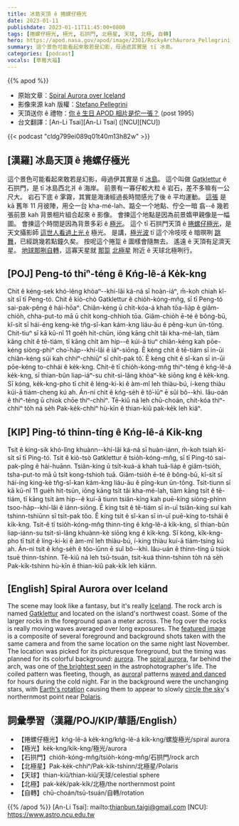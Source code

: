 ```yaml
---
title: 冰島天頂 ê 捲螺仔極光
date: 2023-01-11
publishdate: 2023-01-11T11:45:00+0800
tags: [捲螺仔極光, 極光, 石拱門, 北極星, 天球, 北極, 自轉]
hero: https://apod.nasa.gov/apod/image/2301/RockyArchAurora_Pellegrini_960.jpg
summary: 這个景色可能看起來敢若是幻影，毋過遮其實是 tī 冰島。
categories: [podcast]
vocals: [草莓大福]
---
```


{{% apod %}}

- 原始文章：[Spiral Aurora over Iceland](https://apod.nasa.gov/apod/ap230111.html)
- 影像來源 kah 版權：[Stefano Pellegrini](https://www.instagram.com/pels_photo/)
- 天頂送你 ê 禮物：[你 ê 生日 APOD 相片是佗一張？](https://apod.nasa.gov/apod/calendar/allyears.html) (post 1995)
- 台文翻譯：[An-Li Tsai][An-Li Tsai] ([NCU][NCU])

{{< podcast "cldg799ei089q01t40m13h82w" >}}

## [漢羅] 冰島天頂 ê 捲螺仔極光
這个景色可能看起來敢若是幻影，毋過伊其實是 tī [冰島][Iceland]。
這个叫做 [Gatklettur][Gatklettur] ê 石拱門，是 tī 冰島西北爿 ê 海岸。
前景有一寡仔較大粒 ê 岩石，差不多嘛有一公尺大。
岩石下底 ê 雺霧，其實是海湧經過長時間感光了後 ê 平均運動。
[這張][featured image] 是 kā 舊年 11 月彼陣，用仝一台 kha-mé-lah、踮仝一个地點、佇仝一暗 翕--ê 幾若張前景 kah 背景相片組合起來 ê 影像。
會揀這个地點是因為前景媠甲親像是一幅圖。
會揀這个時間是因為背景多彩 ê [極光][aurora 1]。
這个 tī 石拱門天頂 ê [捲螺仔極光][spiral aurora]，是天文攝影師 [這世人看過上光 ê][the brightest seen] 極光。
是講，[極光波][aurora 2] tī 這个冷吱吱 ê 暗暝咧 [跳舞][waved and danced]，已經跳幾若點鐘久矣。
按呢這个捲踅 ê 圖樣會隨無去。
遙遠 ê 天頂有足濟天星。
[地球那咧自轉][Earth's rotation]，這寡天星就 [那踅][circle the sky] [北極星][Polaris] 附近 ê 天球北極咧行。



## [POJ] Peng-tó thiⁿ-téng ê Kńg-lê-á Ke̍k-kng
Chit ê kéng-sek khó-lêng khòaⁿ--khí-lâi ká-ná sī hoàn-iáⁿ, m̄-koh chiah kî-si̍t sī tī Peng-tó.
Chit ê kiò-chò Gatklettur ê chio̍h-kóng-mn̂g, sī tī Peng-tó sai-pak-pêng ê hái-hōaⁿ.
Chiân-kéng ū chi̍t-kóa-á khah tōa-lia̍p ê giâm-chio̍h, chha-put-to mā ū chi̍t kong-chhioh tōa.
Giâm-chio̍h ē-té ê bông-bū, kî-si̍t sī hái-éng keng-kè tn̂g-sî-kan kám-kng liáu-āu ê pêng-kun ūn-tōng.
Chit-tiuⁿ sī kā kū-nî 11 goe̍h hit-chūn, iōng kāng chi̍t tâi kha-mé-lah, tiàm kāng chi̍t ê tē-tiám, tī kāng chi̍t àm hip--ê kúi-ā tiuⁿ chiân-kéng kah pōe-kéng siòng-phìⁿ cho͘-ha̍p--khí-lâi ê iáⁿ-siōng.
Ē kéng chit ê tē-tiám sī in-ūi chiân-kéng súi kah chhiⁿ-chhiūⁿ sī chi̍t-pak tô͘.
Ē kéng chit ê sî-kan sī in-ūi pōe-kéng to-chhái ê ke̍k-kng.
Chit-ê tī chio̍h-kóng-mn̂g thiⁿ-téng ê kńg-lê-á ke̍k-kng, sī thian-bûn liap-iáⁿ-su chit-sì-lâng khòaⁿ-kè siōng kng ê ke̍k-kng.
Sī kóng, ke̍k-kng-pho tī chit ê léng-ki-ki ê àm-mî leh thiàu-bú, í-keng thiàu kúi-ā tiám-cheng kú ah.
Án-ni chit ê kńg-se̍h ê tô͘-iūⁿ ē sûi bô--khì.
Iâu-oán ê thiⁿ-téng ū chiok chōe thiⁿ-chhiⁿ.
Tē-kiû ná leh chū-choán, chit-kóa thiⁿ-chhiⁿ to̍h ná se̍h Pak-ke̍k-chhiⁿ hù-kīn ê thian-kiû pak-ke̍k leh kiâⁿ.


## [KIP] Ping-tó thinn-tíng ê Kńg-lê-á Ki̍k-kng
Tsit ê kíng-sik khó-lîng khuànn--khí-lâi ká-ná sī huàn-iánn, m̄-koh tsiah kî-si̍t sī tī Ping-tó.
Tsit ê kiò-tsò Gatklettur ê tsio̍h-kóng-mn̂g, sī tī Ping-tó sai-pak-pîng ê hái-huānn.
Tsiân-kíng ū tsi̍t-kuá-á khah tuā-lia̍p ê giâm-tsio̍h, tsha-put-to mā ū tsi̍t kong-tshioh tuā.
Giâm-tsio̍h ē-té ê bông-bū, kî-si̍t sī hái-íng king-kè tn̂g-sî-kan kám-kng liáu-āu ê pîng-kun ūn-tōng.
Tsit-tiunn sī kā kū-nî 11 gue̍h hit-tsūn, iōng kāng tsi̍t tâi kha-mé-lah, tiàm kāng tsi̍t ê tē-tiám, tī kāng tsi̍t àm hip--ê kuí-ā tiunn tsiân-kíng kah puē-kíng siòng-phìnn tsoo-ha̍p--khí-lâi ê iánn-siōng.
Ē kíng tsit ê tē-tiám sī in-uī tsiân-kíng suí kah tshinn-tshiūnn sī tsi̍t-pak tôo.
Ē kíng tsit ê sî-kan sī in-uī puē-kíng to-tshái ê ki̍k-kng.
Tsit-ê tī tsio̍h-kóng-mn̂g thinn-tíng ê kńg-lê-á ki̍k-kng, sī thian-bûn liap-iánn-su tsit-sì-lâng khuànn-kè siōng kng ê ki̍k-kng.
Sī kóng, ki̍k-kng-pho tī tsit ê líng-ki-ki ê àm-mî leh thiàu-bú, í-king thiàu kuí-ā tiám-tsing kú ah.
Án-ni tsit ê kńg-se̍h ê tôo-iūnn ē suî bô--khì.
Iâu-uán ê thinn-tíng ū tsiok tsuē thinn-tshinn.
Tē-kiû ná leh tsū-tsuán, tsit-kuá thinn-tshinn to̍h ná se̍h Pak-ki̍k-tshinn hù-kīn ê thian-kiû pak-ki̍k leh kiânn.

## [English] Spiral Aurora over Iceland
The scene may look like a fantasy, but it's really [Iceland][Iceland].
The rock arch is named [Gatklettur][Gatklettur] and located on the island's northwest coast.
Some of the larger rocks in the foreground span a meter across.
The fog over the rocks is really moving waves averaged over long exposures.
The [featured image][featured image] is a composite of several foreground and background shots taken with the same camera and from the same location on the same night last November.
The location was picked for its picturesque foreground, but the timing was planned for its colorful background: [aurora][aurora 1].
The [spiral aurora][spiral aurora], far behind the arch, was one of [the brightest seen][the brightest seen] in the astrophotographer's life.
The coiled pattern was fleeting, though, as [aurora][aurora 2]l patterns [waved and danced][waved and danced] for hours during the cold night.
Far in the background were the unchanging stars, with [Earth's rotation][Earth's rotation] causing them to appear to slowly [circle the sky][circle the sky]'s northernmost point near [Polaris][Polaris].


## 詞彙學習（漢羅/POJ/KIP/華語/English）
- 【捲螺仔極光】kńg-lê-á ke̍k-kng/kńg-lê-á ki̍k-kng/螺旋極光/spiral aurora
- 【極光】ke̍k-kng/ki̍k-kng/極光/aurora
- 【石拱門】chio̍h-kóng-mn̂g/tsio̍h-kóng-mn̂g/石拱門/rock arch
- 【北極星】Pak-ke̍k-chhiⁿ/Pak-ki̍k-tshinn/北極星/Polaris
- 【天球】thian-kiû/thian-kiû/天球/celestial sphere
- 【北極】pak-ke̍k/pak-ki̍k/北極/the northernmost point
- 【自轉】chū-choán/tsū-tsuán/自轉/rotation


{{% /apod %}}
[An-Li Tsai]: mailto:thianbun.taigi@gmail.com
[NCU]: https://www.astro.ncu.edu.tw

[copyright]: https://apod.nasa.gov/apod/fap/lib/about_apod.html#srapply
[License]: https://creativecommons.org/licenses/by/2.0/

[Iceland]:https://en.wikipedia.org/wiki/Iceland
[Gatklettur]:https://guidetoiceland.is/travel-iceland/drive/gatklettur
[featured image]:https://www.instagram.com/p/ClyznP4JWCp/
[aurora 1]:https://spaceplace.nasa.gov/aurora/en/
[spiral aurora]:https://apod.nasa.gov/apod/ap190421.html
[the brightest seen]:https://media.istockphoto.com/id/1361394182/photo/funny-british-shorthair-cat-portrait-looking-shocked-or-surprised.jpg?s=612x612&w=0&k=20&c=6yvVxdufrNvkmc50nCLCd8OFGhoJd6vPTNotl90L-vo=
[aurora 2]:https://apod.nasa.gov/apod/ap120209.html
[waved and danced]:https://apod.nasa.gov/apod/ap150601.html
[Earth's rotation]:https://apod.nasa.gov/apod/ap200701.html
[circle the sky]:https://apod.nasa.gov/apod/ap090909.html
[Polaris]:https://apod.nasa.gov/apod/ap210428.html
